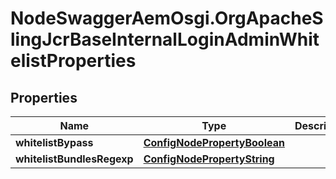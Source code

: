# NodeSwaggerAemOsgi.OrgApacheSlingJcrBaseInternalLoginAdminWhitelistProperties

## Properties

Name | Type | Description | Notes
------------ | ------------- | ------------- | -------------
**whitelistBypass** | [**ConfigNodePropertyBoolean**](ConfigNodePropertyBoolean.md) |  | [optional] 
**whitelistBundlesRegexp** | [**ConfigNodePropertyString**](ConfigNodePropertyString.md) |  | [optional] 


